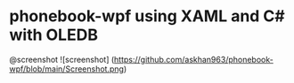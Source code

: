 # phonebook-wpf using XAML and C# with OLEDB
@screenshot
![screenshot]     (https://github.com/askhan963/phonebook-wpf/blob/main/Screenshot.png)
